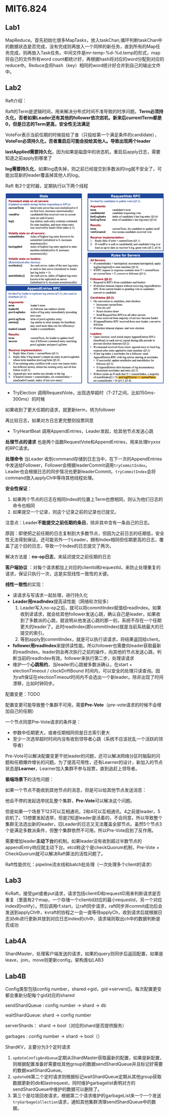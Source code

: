 # MIT6.824

## Lab1

MapReduce。首先初始化很多MapTasks，放入taskChan,循环判断taskChan中的数据状态是否完成，没有完成则再放入一个同样的新任务，直到所有的Map任务完成，则再放入Task任务。中间文件是mr-temp-%d-%d.temp的形式，map将自己的文件所有word count都统计好，再根据hash将对应的word分配到对应的reduce中。Reduce会将hash（key）相同的word统计好合并到自己的输出文件中。

## Lab2

Raft介绍：

Raft的Term是逻辑时间，用来解决分布式时间不准导致的时序问题。**Term必须持久化，否者如果Leader还有其他的follower依次宕机，新来后currentTerm都是0，但是日志的Term更高，安全性无法满足**

VoteFor表示当前任期的时候投给了谁（只投给第一个满足条件的candidate），**VoteFor必须持久化，否者重启后可能会投给其他人。导致出现两个leader**

**lastApplied需要持久化**，因为如果是磁盘中的状态机，重启后apply日志，需要知道之前apply到哪里了

**log需要持久化**，如果log遗失掉，则之前已经提交到多数派的log就不安全了，可能出现新的leader覆盖掉其他人的log。

Raft 有2个定时器，定期执行以下两个线程

![img](./assets/clip_image001.png)

* TryElection 调用RequestVote，出现选举超时（T-2T之间，比如150ms-300ms）的时候

如果收到了更大任期的请求，就更新term，转为follower

再比较日志，如果对方日志更完整则投票同意

* TryHeartBeat 调用AppendEntries，Leader发起，给其他节点发送心跳

**处理节点的请求** 也是两个函数RequestVote和AppendEntries，用来处理tryxxx的RPC请求。

**处理命令** 当Leader 收到command存储到日志当中，在下一次的AppendEntries中发送给Follower，Follower会根据leaderCommit调用`tryCommitIndex`。Leader也会根据日志的同步情况也更新leaderCommit。`tryCommitIndex`会将command放入applyCh中等待其他线程处理。



**安全性保证**：

1. 如果两个节点的日志在相同Index的位置上Term也想相同，则认为他们日志的命令也相同
2. 如果提交一个记录，则这个记录之前的记录也已提交。

注意点：Leader**不能提交之前任期的条目**，除非其中含有一条自己的日志。

原因：即使把之前任期的日志复制到大多数节点，但因为之前日志的任期低，安全性无法得到保证。还可能另外一个Leader，拥有Index相同但任期更高的日志，覆盖了这个旧的日志，导致一个Index的日志提交了两次。

解决方法是：**no-op日志**，来延迟提交之前任期的日志

**客户端协议** ：对每个请求都加上对应的clientId和requestId，来防止处理重复的请求，保证只执行一次，这是实现线性一致性的关键。

**线性一致性**的实现：

* 读请求与写请求一起处理，进行持久化
* **Leader用readIndex**提高读性能（网络轮次较多）
  1. Leader写入no-op之后，就可以将commitIndex赋值给readIndex。如果收到读请求，就会给其他follower发送心跳，确认自己是leader，如果收到了多数派的心跳，就说明从他发送心跳的那一刻，系统不存在一个任期更大的leader了。此时readIndex(即commitIndex)就是当前系统最大的已提交的索引。
  2. 等到apply到commitIndex，就是可以执行读请求，将结果返回给client。
* **follower用readIndex**来提供读性能。所以follower也需要向leader获取最新的readIndex。leader则会再次执行之前的操作，向其他的节点发送心跳，判断当前的readIndex有效。follower来执行第二步，处理读请求
* 维护一个**心跳租约**，当leader的心跳被多数派确认，在start + electionTimeout / clockDriftBound 时间内，可以安全的处理只读查询。因为raft保证在electionTimeout时间内不会选出一个新leader。除非出现了时间漂移，比如时钟同步。

配置变更：TODO

配置变更可能导致整个集群不可用，需要**Pre-Vote**（pre-vote请求的时候不会增加自己的任期）

一个节点同意Pre-Vote请求的条件是：

* 参数中任期更大，或者任期相同但是日志索引更大
* 至少一次选举超时时间内没有收到领导者心跳（系统不应该扰乱一个活跃的领导者）

Pre-Vote可以解决配置变更干扰leader的问题，还可以解决网络分区时脑裂的问题和任期爆炸增长的问题。为了提高可用性，还有Learner的设计，新加入的节点状态是**Learner**，Learner加入集群不参与投票，直到追赶上领导者。

**极端场景下**的活性问题：

如果一个节点不能收到其他节点的消息，但是可以给其他节点发送消息：

他会不停的发起选举扰乱整个集群，**Pre-Vote**可以解决这个问题。

但是如果一个场景下123可以互相通讯，2和4可以互相通讯，4之前是leader，5宕机了。13想要发起选举，但是2知道leader是活着的，不会同意，所以导致整个集群无法选出新的leader，旧Leader的日志又无法覆盖全部节点。虽然5个节点3个是满足多数派条件，但整个集群依然不可用。所以Pre-Vote启到了反作用。

需要增加leader**主动下台**的机制。如果leader没有收到超过半数节点的appendEntry响应就主动下台。etcd称这个是checkQuorum机制，Pre-Vote + CheckQuorum就可以解决Raft算法的活性问题了。

Raft性能优化：pipeline流水线和batch批处理（一次处理多个client的请求）



## Lab3

KvRaft，接受get或者put请求，请求包括clientID和requestID用来判断请求是否重复（里面有2个map，一个存储一个clientid对应的最小requestid，另一个对应index的notify）。然后调用rf.start，让raft同步请求，raft同步并commit成功后会发送到applyCh中，kvraft的协程之一会一直等待applyCh，收到请求后就根据日志对db进行更新并放到对应日志index的ch中，请求端则取出ch中的数据判断是否成功

## Lab4A

ShardMaster，处理客户端发送的请求，如果的query则同步后返回配置，如果是leave，join，move则更新config，架构类似LAB3

## Lab4B 

Config类型包括config number，shared->gid，gid->servers[]。每次配置更变都会重新分配每个gid对应的shared

sendShardQueue : config number -> shard -> db

waitShardQueue: shard -> config number

serverShards： shard -> bool（对应的shard是否提供服务）

garbages : config number -> shard -> bool（）

ShardKV，主要分为3个定时请求

1. `updateConfigAndQueue`定期从ShardMaster获取最新的配置，如果是新配置，则根据配置准备好需要给其他group的数据sendShardQueue并且标记好需要的数据waitShardQueue。
2. `updateDB`第二个定时请求则根据标记waitShardQueue定期从其他group获取数据更新的db和lastrequest，同时维护garbagelist表明对方的sendShardQueue中维护的数据可以删除了。
3. 第三个是垃圾回收请求，根据第二个请求维护的garbageList来一个一个发送`tryGarbageCollection`请求，通知其他集群清理sendShardQueue中的数据。

 